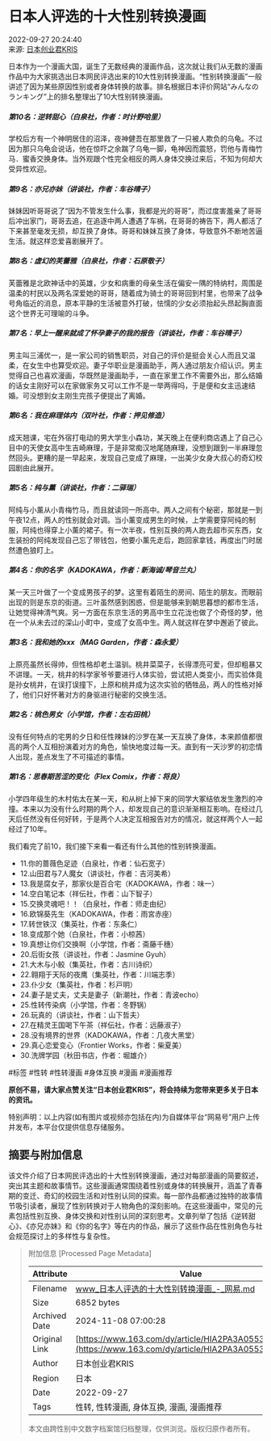 # 日本人评选的十大性别转换漫画

2022-09-27 20:24:40  
来源: [日本创业君KRIS](https://www.163.com/dy/media/T1646653282061.html)  

日本作为一个漫画大国，诞生了无数经典的漫画作品，这次就让我们从无数的漫画作品中为大家挑选出日本网民评选出来的10大性别转换漫画。“性别转换漫画”一般讲述了因为某些原因性别或者身体转换的故事。排名根据日本评价网站“みんなのランキング”上的排名整理出了10大性别转换漫画。

##### 第10名：逆转甜心（白泉社，作者：时计野哈里）

学校后方有一个神明居住的沼泽，夜神健吾在那里救了一只被人欺负的乌龟。不过因为那只乌龟会说话，他在惊吓之余踹了乌龟一脚，龟神因而震怒，罚他与青梅竹马．蜜香交换身体。当外观跟个性完全相反的两人身体交换过来后，不知为何却大受异性欢迎。

##### 第9名：亦兄亦妹（讲谈社，作者：车谷晴子）

妹妹因听哥哥说了“因为不管发生什么事，我都是光的哥哥”，而过度害羞亲了哥哥后冲出家门，哥哥去追，在追逐中两人遭遇了车祸，在哥哥的祷告下，两人都活了下来甚至毫发无损，却互换了身体。哥哥和妹妹互换了身体，导致意外不断地苦逼生活。就这样恋爱喜剧展开了。

##### 第8名：虚幻的芙蕾雅（白泉社，作者：石原敬子）

芙蕾雅是北欧神话中的英雄，少女和病重的母亲生活在偏安一隅的特纳村，周围是温柔的村民以及两名深爱她的哥哥，随着成为骑士的哥哥回到村里，也带来了战争号角临近的消息，原本平静的生活被意外打破，怯懦的少女必须抬起头昂起胸直面这个世界无可理喻的斗争。

##### 第7名：早上一醒来就成了怀孕妻子的我的报告（讲谈社，作者：车谷晴子）

男主叫三浦优一，是一家公司的销售职员，对自己的评价是挺会关心人而且又温柔，在女生中也算受欢迎。妻子华职业是漫画助手，两人通过朋友介绍认识。男主觉得自己也喜欢漫画，华既然是漫画助手，一直在家里工作不需要外出，那么结婚的话女主刚好可以在家做家务又可以工作不是一举两得吗，于是便和女主迅速结婚。可没想到女主刚生完孩子便提出了离婚。

##### 第6名：我在麻理体内（双叶社，作者：押见修造）

成天翘课，宅在外宿打电动的男大学生小森功，某天晚上在便利商店遇上了自己心目中的天使女高中生吉崎麻理，于是非常痴汉地尾随麻理，没想到跟到一半麻理忽然回头。更糟的是一早起来，发现自己变成了麻理，一出美少女身大叔心的奇幻校园剧由此展开。

##### 第5名：纯与薰（讲谈社，作者：二驿瑞）

阿纯与小薰从小青梅竹马，而且就读同一所高中。两人之间有个秘密，那就是一到午夜12点，两人的性别就会对调。当小薰变成男生的时候，上学需要穿阿纯的制服，阿纯也得穿上小薰的裙子。有一次半夜，性别互换的两人跑去超市买东西，女生装扮的阿纯发现自己忘了带钱包，他要小薰先走后，跑回家拿钱，再度出门时居然遭色狼盯上。

##### 第4名：你的名字（KADOKAWA，作者：新海诚/琴音兰丸）

某一天三叶做了一个变成男孩子的梦。这里有着陌生的房间、陌生的朋友。而眼前出现的则是东京的街道。三叶虽然感到困惑，但是能够来到朝思暮想的都市生活，让她觉得神清气爽。另一方面在东京生活的男高中生立花泷也做了个奇怪的梦，他在一个从未去过的深山小町中，变成了女高中生。两人就这样在梦中邂逅了彼此。

##### 第3名：我和她的xxx（MAG Garden，作者：森永爱）

上原亮虽然长得帅，但性格却老土温驯。桃井菜菜子，长得漂亮可爱，但却粗暴又不讲理。一天，桃井的科学家爷爷要进行人体实验，尝试把人类变小，而实验体竟是孙女桃井，在误打误撞下，上原和桃井成为这次实验的牺牲品，两人的性格对掉了，他们只好怀著对方的身驱进行秘密的交换生活。

##### 第2名：桃色男女（小学馆，作者：左右田桃）

没有任何特点的宅男的夕日和任性辣妹的沙罗在某一天互换了身体，本来颜值都很高的两个人互相扮演着对方的角色，愉快地度过每一天。直到有一天沙罗的初恋情人出现，差点发生了不可描述的事情。

##### 第1名：思春期苦涩的变化（Flex Comix，作者：将良）

小学四年级生的木村佑太在某一天，和从树上掉下来的同学大冢结依发生激烈的冲撞。本来以为没有什么时期的两个人，却发现自己的意识渐渐相互影响。在经过几天后任然没有任何好转，于是两个人决定互相报告对方的情况，就这样两个人一起经过了10年。

我们看完了前10，我们接下来看一看还有什么其他的性别转换漫画。

-   11.你的蔷薇色足迹（白泉社，作者：仙石宽子）
-   12.山田君与7人魔女（讲谈社，作者：吉河美希）
-   13.我是腐女子，那家伙是百合宅（KADOKAWA，作者：味一）
-   14.空白笔记本（祥伝社，作者：山下智子）
-   15.交换灵魂吧！！（白泉社，作者：师走由纪）
-   16.欧锦葵先生（KADOKAWA，作者：雨宮赤座）
-   17.转世铁汉（集英社，作者：东条仁）
-   18.变成那个她（白泉社，作者：小椋茜）
-   19.真想让你们交换啊（小学馆，作者：斋藤千穗）
-   20.后街女孩（讲谈社，作者：Jasmine Gyuh）
-   21.大木与小鲛（集英社，作者：古川诗织）
-   22.翱翔于天际的夜鹰（集英社，作者：川端志季）
-   23.仆少女（集英社，作者：杉戸明）
-   24.妻子是丈夫，丈夫是妻子（新潮社，作者：青波echo）
-   25.性转传染病（小学馆，作者：冬野锅）
-   26.玩真的（讲谈社，作者：山下哲夫）
-   27.在精灵王国喝下午茶（祥伝社，作者：远藤淑子）
-   28.没有境界的世界（KADOKAWA，作者：几夜大黑堂）
-   29.真心恋爱变心（Frontier Works，作者：柴夏美）
-   30.洗牌学园（秋田书店，作者：堀雄介）

#标签
#性转 #性转漫画 #身体互换 #漫画 #漫画推荐

**原创不易，请大家点赞关注“日本创业君KRIS”，将会持续为您带来更多关于日本的资讯。**

特别声明：以上内容(如有图片或视频亦包括在内)为自媒体平台“网易号”用户上传并发布，本平台仅提供信息存储服务。

## 摘要与附加信息

<!-- tcd_abstract -->
该文件介绍了日本网民评选出的十大性别转换漫画，通过对每部漫画的简要叙述，突出其主题和故事情节。这些漫画通常围绕着性别或身体的转换展开，涵盖了青春期的变迁、奇幻的校园生活和对性别认同的探索。每一部作品都通过独特的故事情节吸引读者，展现了性别转换对于人物角色的深刻影响。在这些漫画中，常见的元素包括性别互换、身体交换和对性别认同的深刻思考。文章列举了包括《逆转甜心》、《亦兄亦妹》和《你的名字》等在内的作品，展示了这些作品在性别角色与社会规范探讨上的多样性与复杂性。
<!-- tcd_abstract_end -->

> 附加信息 [Processed Page Metadata]
>
> | Attribute       | Value                                  |
> |-----------------|----------------------------------------|
> | Filename        | www_日本人评选的十大性别转换漫画_-_网易.md                             |
> | Size            | 6852 bytes                           |
> | Archived Date   | 2024-11-08 07:00:28                             |
> | Original Link   | [https://www.163.com/dy/article/HIA2PA3A055316EL.html](https://www.163.com/dy/article/HIA2PA3A055316EL.html)                       |
> | Author          | 日本创业君KRIS                               |
> | Region          | 日本                               |
> | Date            | 2022-09-27                                 |
> | Tags            | 性转, 性转漫画, 身体互换, 漫画, 漫画推荐                                 |
>
> 本文由跨性别中文数字档案馆归档整理，仅供浏览。版权归原作者所有。
>